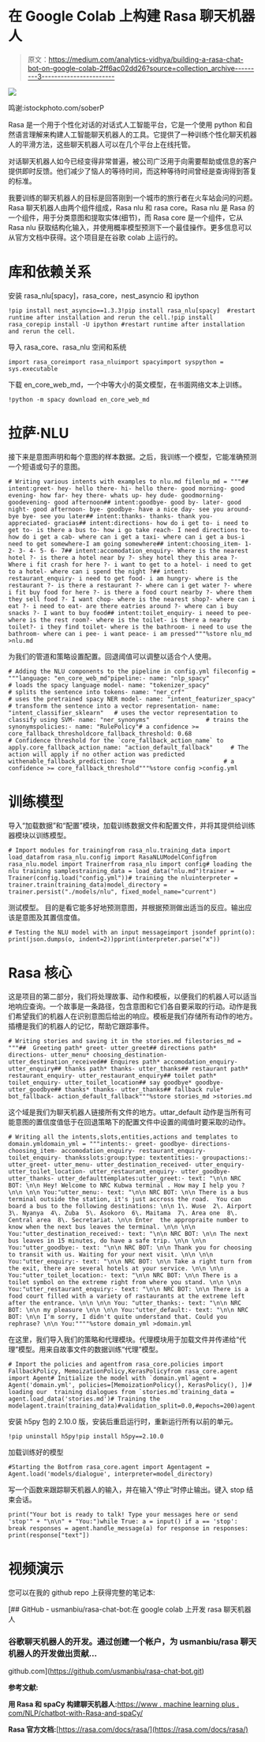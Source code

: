 # 在 Google Colab 上构建 Rasa 聊天机器人

> 原文：<https://medium.com/analytics-vidhya/building-a-rasa-chat-bot-on-google-colab-2ff6ac02dd26?source=collection_archive---------3----------------------->

![](img/945d795570b9e895d15b23f10ae22896.png)

鸣谢:istockphoto.com/soberP

Rasa 是一个用于个性化对话的对话式人工智能平台，它是一个使用 python 和自然语言理解来构建人工智能聊天机器人的工具。它提供了一种训练个性化聊天机器人的平滑方法，这些聊天机器人可以在几个平台上在线托管。

对话聊天机器人如今已经变得非常普遍，被公司广泛用于向需要帮助或信息的客户提供即时反馈。他们减少了恼人的等待时间，而这种等待时间曾经是查询得到答复的标准。

我要训练的聊天机器人的目标是回答刚到一个城市的旅行者在火车站会问的问题。Rasa 聊天机器人由两个组件组成，Rasa nlu 和 rasa core。Rasa nlu 是 Rasa 的一个组件，用于分类意图和提取实体(细节)，而 Rasa core 是一个组件，它从 Rasa nlu 获取结构化输入，并使用概率模型预测下一个最佳操作。更多信息可以从官方文档中获得。这个项目是在谷歌 colab 上运行的。

# **库和依赖关系**

安装 rasa_nlu[spacy]，rasa_core，nest_asyncio 和 ipython

```
!pip install nest_asyncio==1.3.3!pip install rasa_nlu[spacy]  #restart runtime after installation and rerun the cell.!pip install rasa_corepip install -U ipython #restart runtime after installation and rerun the cell.
```

导入 rasa_core、rasa_nlu 空间和系统

```
import rasa_coreimport rasa_nluimport spacyimport syspython = sys.executable
```

下载 en_core_web_md，一个中等大小的英文模型，在书面网络文本上训练。

```
!python -m spacy download en_core_web_md
```

# 拉萨·NLU

接下来是意图声明和每个意图的样本数据。之后，我训练一个模型，它能准确预测一个短语或句子的意图。

```
# Writing various intents with examples to nlu.md filenlu_md = """## intent:greet- hey- hello there- hi- hello there- good morning- good evening- how far- hey there- whats up- hey dude- goodmorning- goodevening- good afternoon## intent:goodbye- good by- later- good night- good afternoon- bye- goodbye- have a nice day- see you around- bye bye- see you later## intent:thanks- thanks- thank you- appreciated- gracias## intent:directions- how do i get to- i need to get to- is there a bus to- how i go take reach- I need directions to- how do i get a cab- where can i get a taxi- where can i get a bus-i need to get somewhere-I am going somewhere## intent:choosing_item- 1- 2- 3- 4- 5- 6- 7## intent:accomodation_enquiry- Where is the nearest hotel ?- is there a hotel near by ?- shey hotel they this area ?- Where i fit crash for here ?- i want to get to a hotel- i need to get to a hotel- where can i spend the night ?## intent: restaurant_enquiry- i need to get food- i am hungry- where is the restaurant ?- is there a restaurant ?- where can i get water ?- where i fit buy food for here ?- is there a food court nearby ?- where them they sell food ?- I want chop- where is the nearest shop?- where can i eat ?- i need to eat- are there eatries around ?- where can i buy snacks ?- I want to buy food## intent:toilet_enquiry- i neeed to pee- where is the rest room?- where is the toilet- is there a nearby toilet?- i they find toilet- where is the bathroom- i need to use the bathroom- where can i pee- i want peace- i am pressed"""%store nlu_md >nlu.md
```

为我们的管道和策略设置配置。回退阈值可以调整以适合个人使用。

```
# Adding the NLU components to the pipeline in config.yml fileconfig = """language: "en_core_web_md"pipeline:- name: "nlp_spacy"                   # loads the spacy language model- name: "tokenizer_spacy"             # splits the sentence into tokens- name: "ner_crf"                     # uses the pretrained spacy NER model- name: "intent_featurizer_spacy"     # transform the sentence into a vector representation- name: "intent_classifier_sklearn"   # uses the vector representation to classify using SVM- name: "ner_synonyms"                # trains the synonymspolicies:- name: "RulePolicy"# a confidence >= core_fallback_thresholdcore_fallback_threshold: 0.68                            # Confidence threshold for the `core_fallback_action_name` to apply.core_fallback_action_name: "action_default_fallback"     # The action will apply if no other action was predicted withenable_fallback_prediction: True                         # a confidence >= core_fallback_threshold"""%store config >config.yml
```

# 训练模型

导入“加载数据”和“配置”模块，加载训练数据文件和配置文件，并将其提供给训练器模块以训练模型。

```
# Import modules for trainingfrom rasa_nlu.training_data import load_datafrom rasa_nlu.config import RasaNLUModelConfigfrom rasa_nlu.model import Trainerfrom rasa_nlu import config# loading the nlu training samplestraining_data = load_data("nlu.md")trainer = Trainer(config.load("config.yml"))# training the nluinterpreter = trainer.train(training_data)model_directory = trainer.persist("./models/nlu", fixed_model_name="current")
```

测试模型。
目的是看它能多好地预测意图，并根据预测做出适当的反应。输出应该是意图及其置信度值。

```
# Testing the NLU model with an input messageimport jsondef pprint(o): print(json.dumps(o, indent=2))pprint(interpreter.parse("x"))
```

# Rasa 核心

这是项目的第二部分，我们将处理故事、动作和模板，以便我们的机器人可以适当地响应查询。一个故事是一条路径，包含意图和它们各自要采取的行动。动作是我们希望我们的机器人在识别意图后给出的响应。模板是我们存储所有动作的地方。插槽是我们的机器人的记忆，帮助它跟踪事件。

```
# Writing stories and saving it in the stories.md filestories_md = """##  Greeting path* greet- utter_greet## directions path* directions- utter_menu* choosing_destination- utter_destination_received## Enquires path* accomodation_enquiry- utter_enquiry## thanks path* thanks- utter_thanks## restaurant path* restaurant_enquiry- utter_restaurant_enquiry## toilet path* toilet_enquiry- utter_toilet_location## say goodbye* goodbye- utter_goodbye## thanks* thanks- utter_thanks## fallback rule* bot_fallback- action_default_fallback"""%store stories_md >stories.md
```

这个域是我们为聊天机器人链接所有文件的地方。uttar_default 动作是当所有可能意图的置信度值低于在回退策略下的配置文件中设置的阈值时要采取的动作。

```
# Writing all the intents,slots,entities,actions and templates to domain.ymldomain_yml = """intents:- greet- goodbye- directions- choosing_item- accomodation_enquiry- restaurant_enquiry- toilet_enquiry- thanksslots:group:type: textentities:- groupactions:- utter_greet- utter_menu- utter_destination_received- utter_enquiry- utter_toilet_location- utter_restaurant_enquiry- utter_goodbye- utter_thanks- utter_defaulttemplates:utter_greet:- text: "\n\n NRC BOT: \n\n Hey! Welcome to NRC Kubwa terminal . How may I help you ? \n\n \n\n You:"utter_menu:- text: "\n\n NRC BOT: \n\n There is a bus terminal outside the station, it's just accross the road.  You can board a bus to the following destinations: \n\n 1\. Wuse  2\. Airport 3\. Nyanya  4\. Zuba  5\. Asokoro  6\. Maitama  7\. Area one  8\. Central area  8\. Secretariat. \n\n Enter  the appropraite number to know when the next bus leaves the terminal. \n\n \n\n  You:"utter_destination_received:- text: "\n\n NRC BOT: \n\n The next bus leaves in 15 minutes, do have a safe trip. \n\n \n\n You:"utter_goodbye:- text: "\n\n NRC BOT: \n\n Thank you for choosing to transit with us. Waiting for your next visit. \n\n \n\n You:"utter_enquiry:- text: "\n\n NRC BOT: \n\n Take a right turn from the exit, there are several hotels at your service. \n\n \n\n You:"utter_toilet_location:- text: "\n\n NRC BOT: \n\n There is a toilet symbol on the extreme right from where you stand. \n\n \n\n You:"utter_restaurant_enquiry:- text: "\n\n NRC BOT: \n\n There is a food court filled with a variety of rastaurants at the extreme left after the entrance. \n\n \n\n You: "utter_thanks:- text: "\n\n NRC BOT: \n\n my pleasure \n\n \n\n You:"utter_default:- text: "\n\n NRC BOT: \n\n I'm sorry, I didn't quite understand that. Could you rephrase? \n\n You:""""%store domain_yml >domain.yml
```

在这里，我们导入我们的策略和代理模块。代理模块用于加载文件并传递给“代理”模型。用来自故事文件的数据训练“代理”模型。

```
# Import the policies and agentfrom rasa_core.policies import FallbackPolicy, MemoizationPolicy,KerasPolicyfrom rasa_core.agent import Agent# Initialize the model with `domain.yml`agent = Agent('domain.yml', policies=[MemoizationPolicy(), KerasPolicy(), ])# loading our  training dialogues from `stories.md`training_data = agent.load_data('stories.md')# Training the modelagent.train(training_data)#validation_split=0.0,#epochs=200)agent.persist('models/dialogue')
```

安装 h5py 包的 2.10.0 版，安装后重启运行时，重新运行所有以前的单元。

```
!pip uninstall h5py!pip install h5py==2.10.0
```

加载训练好的模型

```
#Starting the Botfrom rasa_core.agent import Agentagent = Agent.load('models/dialogue', interpreter=model_directory)
```

写一个函数来跟踪聊天机器人的输入，并在输入“停止”时停止输出。键入 stop 结束会话。

```
print("Your bot is ready to talk! Type your messages here or send 'stop'" + "\n\n" + "You:")while True: a = input() if a == 'stop': break responses = agent.handle_message(a) for response in responses: print(response["text"])
```

# 视频演示

您可以在我的 github repo 上获得完整的笔记本:

[](https://github.com/usmanbiu/rasa-chat-bot.git) [## GitHub - usmanbiu/rasa-chat-bot:在 google colab 上开发 rasa 聊天机器人

### 谷歌聊天机器人的开发。通过创建一个帐户，为 usmanbiu/rasa 聊天机器人的开发做出贡献…

github.com](https://github.com/usmanbiu/rasa-chat-bot.git) 

**参考文献:**

**用 Rasa 和 spaCy 构建聊天机器人:**[https://www . machine learning plus . com/NLP/chatbot-with-Rasa-and-spaCy/](https://www.machinelearningplus.com/nlp/chatbot-with-rasa-and-spacy/)

**Rasa 官方文档:**[https://rasa.com/docs/rasa/](https://rasa.com/docs/rasa/)